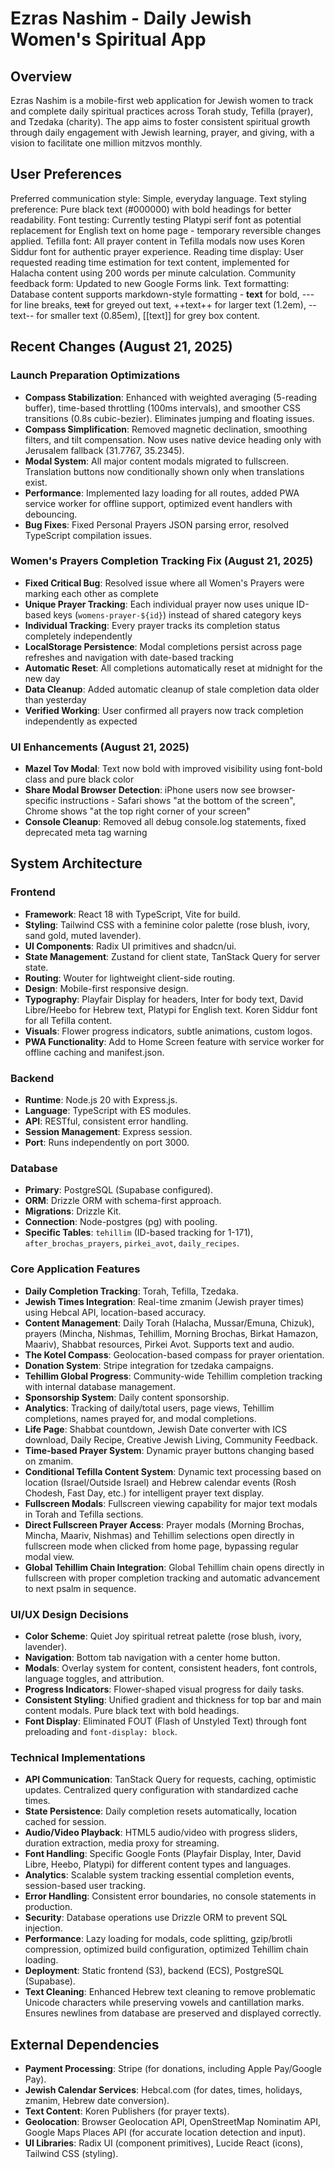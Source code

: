 # Ezras Nashim - Daily Jewish Women's Spiritual App

## Overview
Ezras Nashim is a mobile-first web application for Jewish women to track and complete daily spiritual practices across Torah study, Tefilla (prayer), and Tzedaka (charity). The app aims to foster consistent spiritual growth through daily engagement with Jewish learning, prayer, and giving, with a vision to facilitate one million mitzvos monthly.

## User Preferences
Preferred communication style: Simple, everyday language.
Text styling preference: Pure black text (#000000) with bold headings for better readability.
Font testing: Currently testing Platypi serif font as potential replacement for English text on home page - temporary reversible changes applied.
Tefilla font: All prayer content in Tefilla modals now uses Koren Siddur font for authentic prayer experience.
Reading time display: User requested reading time estimation for text content, implemented for Halacha content using 200 words per minute calculation.
Community feedback form: Updated to new Google Forms link.
Text formatting: Database content supports markdown-style formatting - **text** for bold, --- for line breaks, ~~text~~ for greyed out text, ++text++ for larger text (1.2em), --text-- for smaller text (0.85em), [[text]] for grey box content.

## Recent Changes (August 21, 2025)
### Launch Preparation Optimizations
- **Compass Stabilization**: Enhanced with weighted averaging (5-reading buffer), time-based throttling (100ms intervals), and smoother CSS transitions (0.8s cubic-bezier). Eliminates jumping and floating issues.
- **Compass Simplification**: Removed magnetic declination, smoothing filters, and tilt compensation. Now uses native device heading only with Jerusalem fallback (31.7767, 35.2345).
- **Modal System**: All major content modals migrated to fullscreen. Translation buttons now conditionally shown only when translations exist.
- **Performance**: Implemented lazy loading for all routes, added PWA service worker for offline support, optimized event handlers with debouncing.
- **Bug Fixes**: Fixed Personal Prayers JSON parsing error, resolved TypeScript compilation issues.

### Women's Prayers Completion Tracking Fix (August 21, 2025)
- **Fixed Critical Bug**: Resolved issue where all Women's Prayers were marking each other as complete
- **Unique Prayer Tracking**: Each individual prayer now uses unique ID-based keys (`womens-prayer-${id}`) instead of shared category keys
- **Individual Tracking**: Every prayer tracks its completion status completely independently
- **LocalStorage Persistence**: Modal completions persist across page refreshes and navigation with date-based tracking
- **Automatic Reset**: All completions automatically reset at midnight for the new day
- **Data Cleanup**: Added automatic cleanup of stale completion data older than yesterday
- **Verified Working**: User confirmed all prayers now track completion independently as expected

### UI Enhancements (August 21, 2025)
- **Mazel Tov Modal**: Text now bold with improved visibility using font-bold class and pure black color
- **Share Modal Browser Detection**: iPhone users now see browser-specific instructions - Safari shows "at the bottom of the screen", Chrome shows "at the top right corner of your screen"
- **Console Cleanup**: Removed all debug console.log statements, fixed deprecated meta tag warning

## System Architecture
### Frontend
- **Framework**: React 18 with TypeScript, Vite for build.
- **Styling**: Tailwind CSS with a feminine color palette (rose blush, ivory, sand gold, muted lavender).
- **UI Components**: Radix UI primitives and shadcn/ui.
- **State Management**: Zustand for client state, TanStack Query for server state.
- **Routing**: Wouter for lightweight client-side routing.
- **Design**: Mobile-first responsive design.
- **Typography**: Playfair Display for headers, Inter for body text, David Libre/Heebo for Hebrew text, Platypi for English text. Koren Siddur font for all Tefilla content.
- **Visuals**: Flower progress indicators, subtle animations, custom logos.
- **PWA Functionality**: Add to Home Screen feature with service worker for offline caching and manifest.json.

### Backend
- **Runtime**: Node.js 20 with Express.js.
- **Language**: TypeScript with ES modules.
- **API**: RESTful, consistent error handling.
- **Session Management**: Express session.
- **Port**: Runs independently on port 3000.

### Database
- **Primary**: PostgreSQL (Supabase configured).
- **ORM**: Drizzle ORM with schema-first approach.
- **Migrations**: Drizzle Kit.
- **Connection**: Node-postgres (pg) with pooling.
- **Specific Tables**: `tehillim` (ID-based tracking for 1-171), `after_brochas_prayers`, `pirkei_avot`, `daily_recipes`.

### Core Application Features
- **Daily Completion Tracking**: Torah, Tefilla, Tzedaka.
- **Jewish Times Integration**: Real-time zmanim (Jewish prayer times) using Hebcal API, location-based accuracy.
- **Content Management**: Daily Torah (Halacha, Mussar/Emuna, Chizuk), prayers (Mincha, Nishmas, Tehillim, Morning Brochas, Birkat Hamazon, Maariv), Shabbat resources, Pirkei Avot. Supports text and audio.
- **The Kotel Compass**: Geolocation-based compass for prayer orientation.
- **Donation System**: Stripe integration for tzedaka campaigns.
- **Tehillim Global Progress**: Community-wide Tehillim completion tracking with internal database management.
- **Sponsorship System**: Daily content sponsorship.
- **Analytics**: Tracking of daily/total users, page views, Tehillim completions, names prayed for, and modal completions.
- **Life Page**: Shabbat countdown, Jewish Date converter with ICS download, Daily Recipe, Creative Jewish Living, Community Feedback.
- **Time-based Prayer System**: Dynamic prayer buttons changing based on zmanim.
- **Conditional Tefilla Content System**: Dynamic text processing based on location (Israel/Outside Israel) and Hebrew calendar events (Rosh Chodesh, Fast Day, etc.) for intelligent prayer text display.
- **Fullscreen Modals**: Fullscreen viewing capability for major text modals in Torah and Tefilla sections.
- **Direct Fullscreen Prayer Access**: Prayer modals (Morning Brochas, Mincha, Maariv, Nishmas) and Tehillim selections open directly in fullscreen mode when clicked from home page, bypassing regular modal view.
- **Global Tehillim Chain Integration**: Global Tehillim chain opens directly in fullscreen with proper completion tracking and automatic advancement to next psalm in sequence.

### UI/UX Design Decisions
- **Color Scheme**: Quiet Joy spiritual retreat palette (rose blush, ivory, lavender).
- **Navigation**: Bottom tab navigation with a center home button.
- **Modals**: Overlay system for content, consistent headers, font controls, language toggles, and attribution.
- **Progress Indicators**: Flower-shaped visual progress for daily tasks.
- **Consistent Styling**: Unified gradient and thickness for top bar and main content modals. Pure black text with bold headings.
- **Font Display**: Eliminated FOUT (Flash of Unstyled Text) through font preloading and `font-display: block`.

### Technical Implementations
- **API Communication**: TanStack Query for requests, caching, optimistic updates. Centralized query configuration with standardized cache times.
- **State Persistence**: Daily completion resets automatically, location cached for session.
- **Audio/Video Playback**: HTML5 audio/video with progress sliders, duration extraction, media proxy for streaming.
- **Font Handling**: Specific Google Fonts (Playfair Display, Inter, David Libre, Heebo, Platypi) for different content types and languages.
- **Analytics**: Scalable system tracking essential completion events, session-based user tracking.
- **Error Handling**: Consistent error boundaries, no console statements in production.
- **Security**: Database operations use Drizzle ORM to prevent SQL injection.
- **Performance**: Lazy loading for modals, code splitting, gzip/brotli compression, optimized build configuration, optimized Tehillim chain loading.
- **Deployment**: Static frontend (S3), backend (ECS), PostgreSQL (Supabase).
- **Text Cleaning**: Enhanced Hebrew text cleaning to remove problematic Unicode characters while preserving vowels and cantillation marks. Ensures newlines from database are preserved and displayed correctly.

## External Dependencies
- **Payment Processing**: Stripe (for donations, including Apple Pay/Google Pay).
- **Jewish Calendar Services**: Hebcal.com (for dates, times, holidays, zmanim, Hebrew date conversion).
- **Text Content**: Koren Publishers (for prayer texts).
- **Geolocation**: Browser Geolocation API, OpenStreetMap Nominatim API, Google Maps Places API (for accurate location detection and input).
- **UI Libraries**: Radix UI (component primitives), Lucide React (icons), Tailwind CSS (styling).